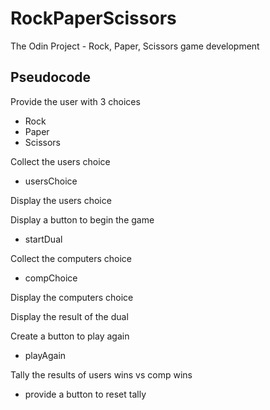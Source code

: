 # RockPaperScissors
The Odin Project - Rock, Paper, Scissors game development

## Pseudocode
Provide the user with 3 choices
- Rock
- Paper
- Scissors

Collect the users choice
- usersChoice

Display the users choice

Display a button to begin the game
- startDual

Collect the computers choice
- compChoice

Display the computers choice

Display the result of the dual

Create a button to play again
- playAgain

Tally the results of users wins vs comp wins
- provide a button to reset tally